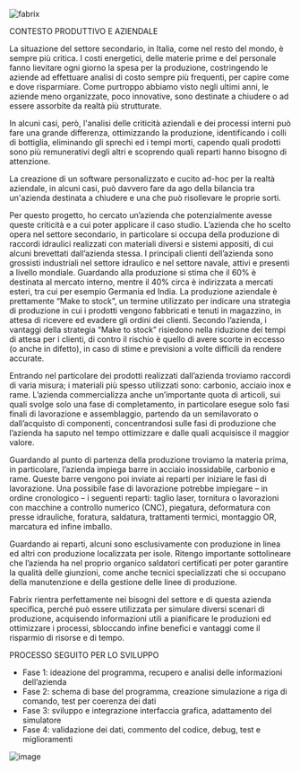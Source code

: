 ![fabrix](https://github.com/user-attachments/assets/8386bbcf-6605-441a-b3de-f4197eaaf1df)

CONTESTO PRODUTTIVO E AZIENDALE

La situazione del settore secondario, in Italia, come nel resto del mondo, è sempre più critica. I costi energetici, delle materie prime e del personale fanno lievitare ogni giorno la spesa per la produzione, costringendo le aziende ad effettuare analisi di costo sempre più frequenti, per capire come e dove risparmiare. Come purtroppo abbiamo visto negli ultimi anni, le aziende meno organizzate, poco innovative, sono destinate a chiudere o ad essere assorbite da realtà più strutturate.

In alcuni casi, però, l'analisi delle criticità aziendali e dei processi interni può fare una grande differenza, ottimizzando la produzione, identificando i colli di bottiglia, eliminando gli sprechi ed i tempi morti, capendo quali prodotti sono più remunerativi degli altri e scoprendo quali reparti hanno bisogno di attenzione.

La creazione di un software personalizzato e cucito ad-hoc per la realtà aziendale, in alcuni casi, può davvero fare da ago della bilancia tra un'azienda destinata a chiudere e una che può risollevare le proprie sorti.

Per questo progetto, ho cercato un’azienda che potenzialmente avesse queste criticità e a cui poter applicare il caso studio. L’azienda che ho scelto opera nel settore secondario, in particolare si occupa della produzione di raccordi idraulici realizzati con materiali diversi e sistemi appositi, di cui alcuni brevettati dall’azienda stessa. I principali clienti dell’azienda sono grossisti industriali nel settore idraulico e nel settore navale, attivi e presenti a livello mondiale.
Guardando alla produzione si stima che il 60% è destinata al mercato interno, mentre il 40% circa è indirizzata a mercati esteri, tra cui per esempio Germania ed India. La produzione aziendale è prettamente “Make to stock”, un termine utilizzato per indicare una strategia di produzione in cui i prodotti vengono fabbricati e tenuti in magazzino, in attesa di ricevere ed evadere gli ordini dei clienti. 
Secondo l’azienda, i vantaggi della strategia “Make to stock” risiedono nella riduzione dei tempi di attesa per i clienti, di contro il rischio è quello di avere scorte in eccesso (o anche in difetto), in caso di stime e previsioni a volte difficili da rendere accurate.

Entrando nel particolare dei prodotti realizzati dall’azienda troviamo raccordi di varia misura; i materiali più spesso utilizzati sono: carbonio, acciaio inox e rame. L’azienda commercializza anche un’importante quota di articoli, sui quali svolge solo una fase di completamento, in particolare esegue solo fasi finali di lavorazione e assemblaggio, partendo da un semilavorato o dall’acquisto di componenti, concentrandosi sulle fasi di produzione che l’azienda ha saputo nel tempo ottimizzare e dalle quali acquisisce il maggior valore.

Guardando al punto di partenza della produzione troviamo la materia prima, in particolare, l’azienda impiega barre in acciaio inossidabile, carbonio e rame. Queste barre vengono poi inviate ai reparti per iniziare le fasi di lavorazione. Una possibile fase di lavorazione potrebbe impiegare – in ordine cronologico – i seguenti reparti: taglio laser, tornitura o lavorazioni con macchine a controllo numerico (CNC), piegatura, deformatura con presse idrauliche, foratura, saldatura, trattamenti termici, montaggio OR, marcatura ed infine imballo.  

Guardando ai reparti, alcuni sono esclusivamente con produzione in linea ed altri con produzione localizzata per isole. Ritengo importante sottolineare che l’azienda ha nel proprio organico saldatori certificati per poter garantire la qualità delle giunzioni, come anche tecnici specializzati che si occupano della manutenzione e della gestione delle linee di produzione.   

Fabrix rientra perfettamente nei bisogni del settore e di questa azienda specifica, perché può essere utilizzata per simulare diversi scenari di produzione, acquisendo informazioni utili a pianificare le produzioni ed ottimizzare i processi, sbloccando infine benefici e vantaggi come il risparmio di risorse e di tempo.

PROCESSO SEGUITO PER LO SVILUPPO

- Fase 1: ideazione del programma, recupero e analisi delle informazioni dell’azienda
- Fase 2: schema di base del programma, creazione simulazione a riga di comando, test per coerenza dei dati
- Fase 3: sviluppo e integrazione interfaccia grafica, adattamento del simulatore
- Fase 4: validazione dei dati, commento del codice, debug, test e miglioramenti 

![image](https://github.com/user-attachments/assets/b1c0dce9-8e6a-40c6-9012-0537f240d246)
